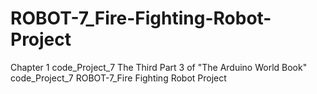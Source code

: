 # ROBOT-7_Fire-Fighting-Robot-Project
Chapter 1 code_Project_7 The Third Part 3 of "The Arduino World Book" code_Project_7 ROBOT-7_Fire Fighting Robot Project
